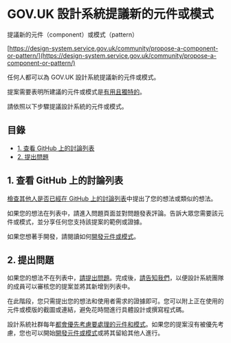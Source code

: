 # GOV.UK 設計系統提議新的元件或模式

提議新的元件（component）或模式（pattern）

[https://design-system.service.gov.uk/community/propose-a-component-or-pattern/](https://design-system.service.gov.uk/community/propose-a-component-or-pattern/)

任何人都可以為 GOV.UK 設計系統提議新的元件或模式。

提案需要表明所建議的元件或模式是[有用且獨特的](https://design-system.service.gov.uk/community/contribution-criteria/)。

請依照以下步驟提議設計系統的元件或模式。

## 目錄

 - [1. 查看 GitHub 上的討論列表](#1-查看-github-上的討論列表)
 - [2. 提出問題](#2-提出問題)

## 1. 查看 GitHub 上的討論列表

[檢查其他人是否已經在 GitHub 上的討論列表](https://github.com/orgs/alphagov/projects/43/views/2)中提出了您的想法或類似的想法。

如果您的想法在列表中，請進入問題頁面並對問題發表評論。告訴大眾您需要該元件或模式，並分享任何您支持該提案的範例或證據。

如果您想著手開發，請閱讀如何[開發元件或模式](https://design-system.service.gov.uk/community/develop-a-component-or-pattern/)。

## 2. 提出問題

如果您的想法不在列表中，[請提出問題](https://github.com/alphagov/govuk-design-system-backlog/issues/new)。完成後，[請告知我們](https://design-system.service.gov.uk/get-in-touch/)，以便設計系統團隊的成員可以審核您的提案並將其新增到列表中。

在此階段，您只需提出您的想法和使用者需求的證據即可。您可以附上正在使用的元件或模版的截圖或連結，避免花時間進行具體設計或撰寫程式碼。

設計系統社群每年[都會優先考慮要處理的元件和模式](https://design-system.service.gov.uk/community/upcoming-components-patterns/)。如果您的提案沒有被優先考慮，您也可以開始[開發元件或模式](https://design-system.service.gov.uk/community/develop-a-component-or-pattern/)或將其留給其他人進行。
